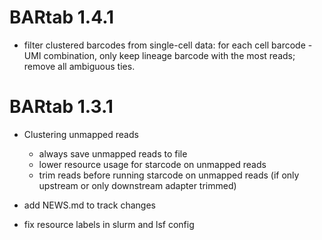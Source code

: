 # BARtab 1.4.1
- filter clustered barcodes from single-cell data: for each cell barcode - UMI combination, only keep lineage barcode with the most reads; remove all ambiguous ties.

# BARtab 1.3.1

- Clustering unmapped reads
    - always save unmapped reads to file
    - lower resource usage for starcode on unmapped reads
    - trim reads before running starcode on unmapped reads (if only upstream or only downstream adapter trimmed)

- add NEWS.md to track changes
- fix resource labels in slurm and lsf config

